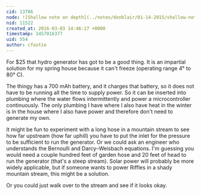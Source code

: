 ```yaml
---
cid: 13786
node: ![Shallow note on depth](../notes/donblair/01-14-2015/shallow-note-on-depth)
nid: 11522
created_at: 2016-03-03 14:46:17 +0000
timestamp: 1457016377
uid: 554
author: cfastie
---
```


For $25 that hydro generator has got to be a good thing. It is an impartial solution for my spring house because it can't freeze (operating range 4° to 80° C). 

The thingy has a 700 mAh battery, and it charges that battery, so it does not have to be running all the time to supply power. So it can be inserted into plumbing where the water flows intermittently and power a microcontroller continuously. The only plumbing I have where I also have heat in the winter is in the house where I also have power and therefore don't need to generate my own. 

It might be fun to experiment with a long hose in a mountain stream to see how far upstream (how far uphill) you have to put the inlet for the pressure to be sufficient to run the generator. Or we could ask an engineer who understands the Bernoulli and Darcy–Weisbach equations. I'm guessing you would need a couple hundred feet of garden hose and 20 feet of head to run the generator (that's a steep stream). Solar power will probably be more widely applicable, but if someone wants to power Riffles in a shady mountain stream, this might be a solution. 

Or you could just walk over to the stream and see if it looks okay.